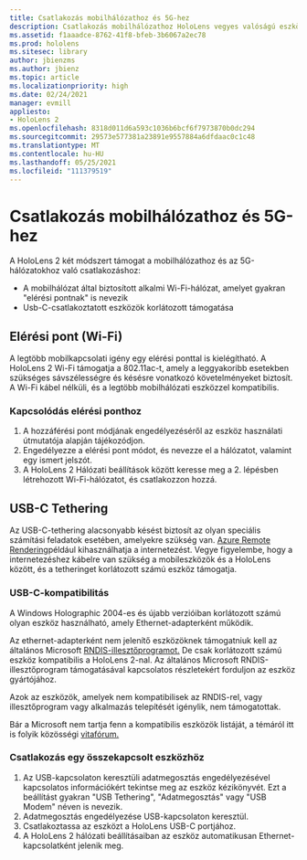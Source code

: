 ```yaml
---
title: Csatlakozás mobilhálózathoz és 5G-hez
description: Csatlakozás mobilhálózathoz HoloLens vegyes valóságú eszközeiről.
ms.assetid: f1aaadce-8762-41f8-bfeb-3b6067a2ec78
ms.prod: hololens
ms.sitesec: library
author: jbienzms
ms.author: jbienz
ms.topic: article
ms.localizationpriority: high
ms.date: 02/24/2021
manager: evmill
appliesto:
- HoloLens 2
ms.openlocfilehash: 8318d011d6a593c1036b6bcf6f7973870b0dc294
ms.sourcegitcommit: 29573e577381a23891e9557884a6dfdaac0c1c48
ms.translationtype: MT
ms.contentlocale: hu-HU
ms.lasthandoff: 05/25/2021
ms.locfileid: "111379519"
---
```

# <a name="connect-to-cellular-and-5g"></a>Csatlakozás mobilhálózathoz és 5G-hez

A HoloLens 2 két módszert támogat a mobilhálózathoz és az 5G-hálózatokhoz való csatlakozáshoz:

- A mobilhálózat által biztosított alkalmi Wi-Fi-hálózat, amelyet gyakran "elérési pontnak" is nevezik
- Usb-C-csatlakoztatott eszközök korlátozott támogatása

## <a name="hotspot-wifi"></a>Elérési pont (Wi-Fi)

A legtöbb mobilkapcsolati igény egy elérési ponttal is kielégítható. A HoloLens 2 Wi-Fi támogatja a 802.11ac-t, amely a leggyakoribb esetekben szükséges sávszélességre és késésre vonatkozó követelményeket biztosít. A Wi-Fi kábel nélküli, és a legtöbb mobilhálózati eszközzel kompatibilis.

### <a name="connecting-to-a-hotspot"></a>Kapcsolódás elérési ponthoz

1. A hozzáférési pont módjának engedélyezéséről az eszköz használati útmutatója alapján tájékozódjon.
1. Engedélyezze a elérési pont módot, és nevezze el a hálózatot, valamint egy ismert jelszót.
1. A HoloLens 2 Hálózati beállítások között keresse meg a 2. lépésben létrehozott Wi-Fi-hálózatot, és csatlakozzon hozzá.

## <a name="usb-c-tethering"></a>USB-C Tethering

Az USB-C-tethering alacsonyabb késést biztosít az olyan speciális számítási feladatok esetében, amelyekre szükség van. [Azure Remote Rendering](https://azure.microsoft.com/services/remote-rendering)például kihasználhatja a internetezést. Vegye figyelembe, hogy a internetezéshez kábelre van szükség a mobileszközök és a HoloLens között, és a tetheringet korlátozott számú eszköz támogatja.

### <a name="usb-c-compatibility"></a>USB-C-kompatibilitás

A Windows Holographic 2004-es és újabb verzióiban korlátozott számú olyan eszköz használható, amely Ethernet-adapterként működik.

Az ethernet-adapterként nem jelenítő eszközöknek támogatniuk kell az általános Microsoft [RNDIS-illesztőprogramot.](https://docs.microsoft.com/windows-hardware/drivers/network/overview-of-remote-ndis--rndis-) De csak korlátozott számú eszköz kompatibilis a HoloLens 2-nal. Az általános Microsoft RNDIS-illesztőprogram támogatásával kapcsolatos részletekért forduljon az eszköz gyártójához.

Azok az eszközök, amelyek nem kompatibilisek az RNDIS-rel, vagy illesztőprogram vagy alkalmazás telepítését igénylik, nem támogatottak.

Bár a Microsoft nem tartja fenn a kompatibilis eszközök listáját, a témáról itt is folyik közösségi [vitafórum.](https://aka.ms/HLCommunityCell)

### <a name="connecting-to-a-tethered-device"></a>Csatlakozás egy összekapcsolt eszközhöz

1. Az USB-kapcsolaton keresztüli adatmegosztás engedélyezésével kapcsolatos információkért tekintse meg az eszköz kézikönyvét. Ezt a beállítást gyakran "USB Tethering", "Adatmegosztás" vagy "USB Modem" néven is nevezik.
1. Adatmegosztás engedélyezése USB-kapcsolaton keresztül.
1. Csatlakoztassa az eszközt a HoloLens USB-C portjához.
1. A HoloLens 2 hálózati beállításaiban az eszköz automatikusan Ethernet-kapcsolatként jelenik meg.
